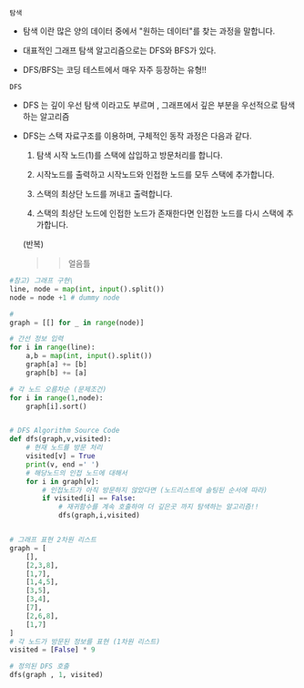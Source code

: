 `탐색`
- 탐색 이란 많은 양의 데이터 중에서 "원하는 데이터"를 찾는 과정을 말합니다.

- 대표적인 그래프 탐색 알고리즘으로는 DFS와 BFS가 있다.

- DFS/BFS는 코딩 테스트에서 매우 자주 등장하는 유형!!

`DFS`
- DFS 는 깊이 우선 탐색 이라고도 부르며 , 그래프에서 깊은 부분을 우선적으로 탐색하는 알고리즘

- DFS는 스택 자료구조를 이용하며, 구체적인 동작 과정은 다음과 같다.
    1) 탐색 시작 노드(1)를 스택에 삽입하고 방문처리를 합니다.

    2) 시작노드를 출력하고 시작노드와 인접한 노드를 모두 스택에 추가합니다.

    3) 스택의 최상단 노드를 꺼내고 출력합니다.

    4) 스택의 최상단 노드에 인접한 노드가 존재한다면 인접한 노드를 다시 스택에 추가합니다.
    
    (반복)
    >> 얼음틀

```python
#참고) 그래프 구현\
line, node = map(int, input().split())
node = node +1 # dummy node

#
graph = [[] for _ in range(node)]

# 간선 정보 입력
for i in range(line):
    a,b = map(int, input().split())
    graph[a] += [b]
    graph[b] += [a]

# 각 노드 오름차순 (문제조건)
for i in range(1,node):
    graph[i].sort()


# DFS Algorithm Source Code
def dfs(graph,v,visited):
    # 현재 노드를 방문 처리
    visited[v] = True
    print(v, end =' ')
    # 해당노드의 인접 노드에 대해서
    for i in graph[v]:
        # 인접노드가 아직 방문하지 않았다면 (노드리스트에 솔팅된 순서에 따라)
        if visited[i] == False:
            # 재귀함수를 계속 호출하여 더 깊은곳 까지 탐색하는 알고리즘!!
            dfs(graph,i,visited)


# 그래프 표현 2차원 리스트
graph = [
    [],
    [2,3,8],
    [1,7],
    [1,4,5],
    [3,5],
    [3,4],
    [7],
    [2,6,8],
    [1,7]
]
# 각 노드가 방문된 정보를 표현 (1차원 리스트)
visited = [False] * 9

# 정의된 DFS 호출
dfs(graph , 1, visited)
```
